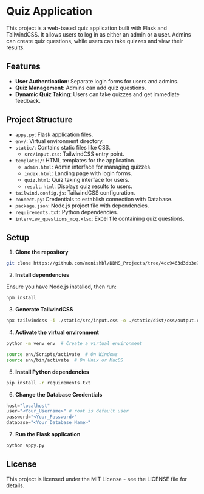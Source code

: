 # Quiz Application

This project is a web-based quiz application built with Flask and TailwindCSS. It allows users to log in as either an admin or a user. Admins can create quiz questions, while users can take quizzes and view their results.

## Features

- **User Authentication**: Separate login forms for users and admins.
- **Quiz Management**: Admins can add quiz questions.
- **Dynamic Quiz Taking**: Users can take quizzes and get immediate feedback.

## Project Structure

- `appy.py`: Flask application files.
- `env/`: Virtual environment directory.
- `static/`: Contains static files like CSS.
  - `src/input.css`: TailwindCSS entry point.
- `templates/`: HTML templates for the application.
  - `admin.html`: Admin interface for managing quizzes.
  - `index.html`: Landing page with login forms.
  - `quiz.html`: Quiz taking interface for users.
  - `result.html`: Displays quiz results to users.
- `tailwind.config.js`: TailwindCSS configuration.
- `connect.py`: Credentials to establish connection with Database.
- `package.json`: Node.js project file with dependencies.
- `requirements.txt`: Python dependencies.
- `interview_questions_mcq.xlsx`: Excel file containing quiz questions.

## Setup

1. **Clone the repository**

```bash
git clone https://github.com/monishbl/DBMS_Projects/tree/4dc9463d3db3e910b08af322dd3d67444b36f588/Question_repo
```

2. **Install dependencies**

Ensure you have Node.js installed, then run:

```bash
npm install
```

3. **Generate TailwindCSS**

```bash
npx tailwindcss -i ./static/src/input.css -o ./static/dist/css/output.css --watch
```

4. **Activate the virtual environment**

```bash
python -m venv env  # Create a virtual environment
```

```bash
source env/Scripts/activate  # On Windows
source env/bin/activate  # On Unix or MacOS
```

5. **Install Python dependencies**

```bash
pip install -r requirements.txt
```

6. **Change the Database Credentials**
```py
host="localhost"
user="<Your_Username>" # root is default user
password="<Your_Password>"
database="<Your_Database_Name>"
```

7. **Run the Flask application**

```bash
python appy.py
```

## License

This project is licensed under the MIT License - see the LICENSE file for details.
